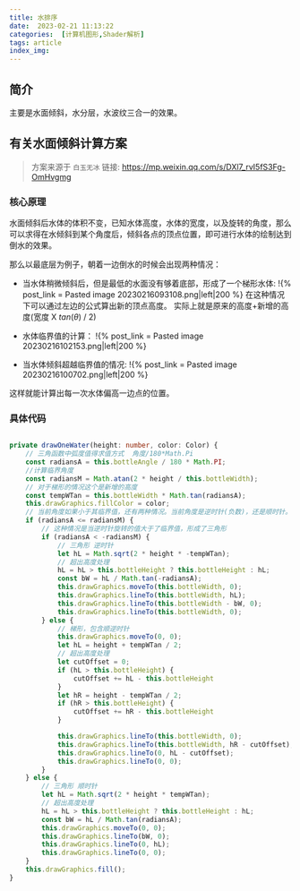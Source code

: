 ```yaml
---
title: 水排序
date:  2023-02-21 11:13:22
categories:  [计算机图形,Shader解析]
tags: article
index_img:
---
```




## 简介
主要是水面倾斜，水分层，水波纹三合一的效果。

## 有关水面倾斜计算方案

> 
> 方案来源于 `白玉无冰`
> 链接: https://mp.weixin.qq.com/s/DXl7_rvI5fS3Fg-OmHvgmg
> 

### 核心原理
水面倾斜后水体的体积不变，已知水体高度，水体的宽度，以及旋转的角度，那么可以求得在水倾斜到某个角度后，倾斜各点的顶点位置，即可进行水体的绘制达到倒水的效果。

那么以最底层为例子，朝着一边倒水的时候会出现两种情况：
- 当水体稍微倾斜后，但是最低的水面没有够着底部，形成了一个梯形水体:
!{% post_link = Pasted image 20230216093108.png|left|200 %}
在这种情况下可以通过左边的公式算出新的顶点高度。
实际上就是原来的高度+新增的高度(宽度 X $tan(\theta)$ / 2)
- 水体临界值的计算：
!{% post_link = Pasted image 20230216102153.png|left|200 %}

- 当水体倾斜超越临界值的情况:
!{% post_link = Pasted image 20230216100702.png|left|200 %} 

这样就能计算出每一次水体偏高一边点的位置。

### 具体代码
```ts

private drawOneWater(height: number, color: Color) {
	// 三角函数中弧度值得求值方式  角度/180*Math.Pi
    const radiansA = this.bottleAngle / 180 * Math.PI;
    //计算临界角度
    const radiansM = Math.atan(2 * height / this.bottleWidth);
	// 对于梯形的情况这个是新增的高度
    const tempWTan = this.bottleWidth * Math.tan(radiansA);
    this.drawGraphics.fillColor = color;
    // 当前角度如果小于其临界值，还有两种情况。当前角度是逆时针(负数)，还是顺时针。
    if (radiansA <= radiansM) {
	    // 这种情况是当逆时针旋转的值大于了临界值，形成了三角形
        if (radiansA < -radiansM) {
            // 三角形 逆时针
            let hL = Math.sqrt(2 * height * -tempWTan);
            // 超出高度处理
            hL = hL > this.bottleHeight ? this.bottleHeight : hL;
            const bW = hL / Math.tan(-radiansA);
            this.drawGraphics.moveTo(this.bottleWidth, 0);
            this.drawGraphics.lineTo(this.bottleWidth, hL);
            this.drawGraphics.lineTo(this.bottleWidth - bW, 0);
            this.drawGraphics.lineTo(this.bottleWidth, 0);
        } else {
            // 梯形，包含顺逆时针
            this.drawGraphics.moveTo(0, 0);
            let hL = height + tempWTan / 2;
            // 超出高度处理
            let cutOffset = 0;
            if (hL > this.bottleHeight) {
                cutOffset += hL - this.bottleHeight
            }
            let hR = height - tempWTan / 2;
            if (hR > this.bottleHeight) {
                cutOffset += hR - this.bottleHeight
            }

            this.drawGraphics.lineTo(this.bottleWidth, 0);
            this.drawGraphics.lineTo(this.bottleWidth, hR - cutOffset);
            this.drawGraphics.lineTo(0, hL - cutOffset);
            this.drawGraphics.lineTo(0, 0);
        }
    } else {
        // 三角形 顺时针
        let hL = Math.sqrt(2 * height * tempWTan);
        // 超出高度处理
        hL = hL > this.bottleHeight ? this.bottleHeight : hL;
        const bW = hL / Math.tan(radiansA);
        this.drawGraphics.moveTo(0, 0);
        this.drawGraphics.lineTo(bW, 0);
        this.drawGraphics.lineTo(0, hL);
        this.drawGraphics.lineTo(0, 0);
    }
    this.drawGraphics.fill();
}
```
